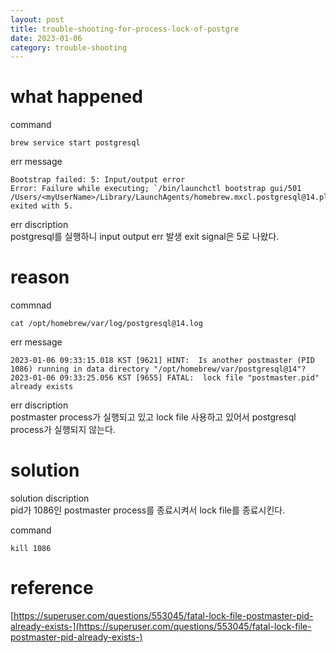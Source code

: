 ```yaml
---
layout: post
title: trouble-shooting-for-process-lock-of-postgre
date: 2023-01-06
category: trouble-shooting
---
```


# what happened

command

```
brew service start postgresql
```

err message

```
Bootstrap failed: 5: Input/output error
Error: Failure while executing; `/bin/launchctl bootstrap gui/501 /Users/<myUserName>/Library/LaunchAgents/homebrew.mxcl.postgresql@14.plist` exited with 5.
```

err discription  
postgresql를 실행하니 input output err 발생 exit signal은 5로 나왔다.

# reason

commnad

```
cat /opt/homebrew/var/log/postgresql@14.log
```

err message

```
2023-01-06 09:33:15.018 KST [9621] HINT:  Is another postmaster (PID 1086) running in data directory "/opt/homebrew/var/postgresql@14"?
2023-01-06 09:33:25.056 KST [9655] FATAL:  lock file "postmaster.pid" already exists
```

err discription  
postmaster process가 실행되고 있고 lock file 사용하고 있어서 postgresql process가 실행되지 않는다.

# solution

solution discription  
pid가 1086인 postmaster process를 종료시켜서 lock file를 종료시킨다.

command

```
kill 1086
```

# reference

[https://superuser.com/questions/553045/fatal-lock-file-postmaster-pid-already-exists-](https://superuser.com/questions/553045/fatal-lock-file-postmaster-pid-already-exists-)